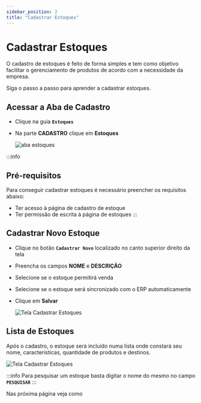 ```yaml
---
sidebar_position: 2
title: "Cadastrar Estoques"
---
```


# Cadastrar Estoques

O cadastro de estoques é feito de forma simples e tem como objetivo facilitar o gerenciamento de produtos de acordo com a necessidade da empresa.

Siga o passo a passo para aprender a cadastrar estoques.

## Acessar a Aba de Cadastro

- Clique na guia **`Estoques`**
- Na parte **CADASTRO** clique em **Estoques**

  ![aba estoques](/img/images/aba_estoques.png)

:::info

## Pré-requisitos

Para conseguir cadastrar estoques é necessário preencher os requisitos abaixo:

- Ter acesso à página de cadastro de estoque
- Ter permissão de escrita à página de estoques
  :::

## Cadastrar Novo Estoque

- Clique no botão **`Cadastrar Novo`** localizado no canto superior direito da tela
- Preencha os campos **NOME** e **DESCRIÇÃO**
- Selecione se o estoque permitirá venda
- Selecione se o estoque será sincronizado com o ERP automaticamente
- Clique em **Salvar**

  ![Tela Cadastrar Estoques](/img/images/cadastrar_estoque.png)

## Lista de Estoques

Após o cadastro, o estoque será incluído numa lista onde constará seu nome, características, quantidade de produtos e destinos.

![Tela Cadastrar Estoques](/img/images/lista_estoque.png)

:::info
Para pesquisar um estoque basta digitar o nome do mesmo no campo **`PESQUISAR`**
:::

Nas próxima página veja como
